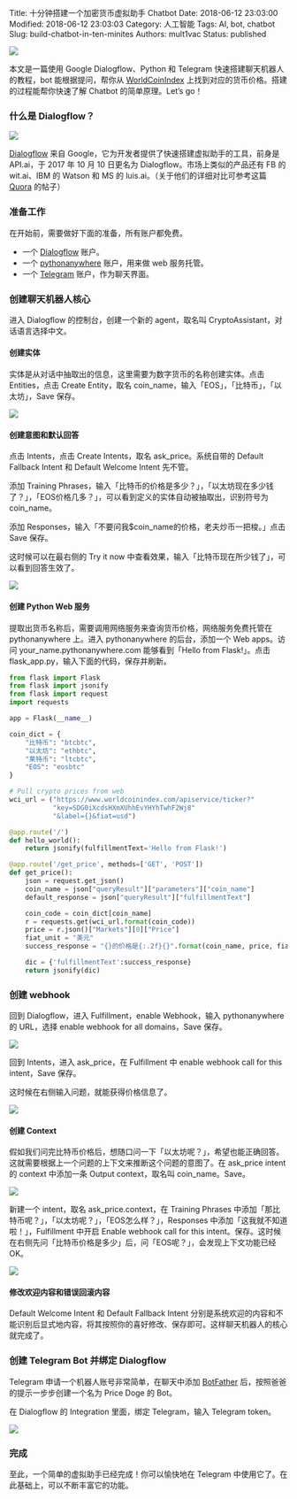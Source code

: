 Title: 十分钟搭建一个加密货币虚拟助手 Chatbot
Date: 2018-06-12 23:03:00
Modified: 2018-06-12 23:03:03
Category: 人工智能
Tags: AI, bot, chatbot
Slug: build-chatbot-in-ten-minites
Authors: mult1vac
Status: published

![]({filename}/images/2/os.jpg)

本文是一篇使用 Google Dialogflow、Python 和 Telegram 快速搭建聊天机器人的教程，bot 能根据提问，帮你从 [WorldCoinIndex](https://www.worldcoinindex.com/) 上找到对应的货币价格。搭建的过程能帮你快速了解 Chatbot 的简单原理。Let’s go！

### 什么是 Dialogflow？

![]({filename}/images/2/dialog-flow.png)

[Dialogflow](https://dialogflow.com/) 来自 Google，它为开发者提供了快速搭建虚拟助手的工具，前身是 API.ai，于 2017 年 10 月 10 日更名为 Dialogflow。市场上类似的产品还有 FB 的 wit.ai、IBM 的 Watson 和 MS 的 luis.ai。（关于他们的详细对比可参考这篇 [Quora](http://qr.ae/TUprvT) 的帖子）

### 准备工作

在开始前，需要做好下面的准备，所有账户都免费。

* 一个 [Dialogflow](https://dialogflow.com/) 账户。
* 一个 [pythonanywhere](www.pythonanywhere.com) 账户，用来做 web 服务托管。
* 一个 [Telegram](http://telegram.me/) 账户，作为聊天界面。

### 创建聊天机器人核心

进入 Dialogflow 的控制台，创建一个新的 agent，取名叫 CryptoAssistant，对话语言选择中文。

#### 创建实体

实体是从对话中抽取出的信息，这里需要为数字货币的名称创建实体。点击 Entities，点击 Create Entity，取名 coin_name，输入「EOS」，「比特币」，「以太坊」，Save 保存。

![]({filename}/images/2/entity.png)

#### 创建意图和默认回答

点击 Intents，点击 Create Intents，取名 ask_price。系统自带的 Default Fallback Intent 和 Default Welcome Intent 先不管。

添加 Training Phrases，输入「比特币的价格是多少？」，「以太坊现在多少钱了？」，「EOS价格几多？」，可以看到定义的实体自动被抽取出，识别符号为 coin_name。

添加 Responses，输入「不要问我$coin_name的价格，老夫炒币一把梭。」点击 Save 保存。

这时候可以在最右侧的 Try it now 中查看效果，输入「比特币现在所少钱了」，可以看到回答生效了。

![]({filename}/images/2/intents.png)

#### 创建 Python Web 服务

提取出货币名称后，需要调用网络服务来查询货币价格，网络服务免费托管在 pythonanywhere 上。进入 pythonanywhere 的后台，添加一个 Web apps。访问 your_name.pythonanywhere.com 能够看到「Hello from Flask!」。点击 flask_app.py，输入下面的代码，保存并刷新。

```python
from flask import Flask
from flask import jsonify
from flask import request
import requests

app = Flask(__name__)

coin_dict = {
	"比特币": "btcbtc",
	"以太坊": "ethbtc",
	"莱特币": "ltcbtc",
	"EOS": "eosbtc"
}

# Pull crypto prices from web
wci_url = ("https://www.worldcoinindex.com/apiservice/ticker?"
           "key=SDG0iXcdsHXmXUhhEvYHYhTwhF2Wj8"
           "&label={}&fiat=usd")

@app.route('/')
def hello_world():
    return jsonify(fulfillmentText='Hello from Flask!')

@app.route('/get_price', methods=['GET', 'POST'])
def get_price():
    json = request.get_json()
    coin_name = json["queryResult"]["parameters"]["coin_name"]
    default_response = json["queryResult"]["fulfillmentText"]

    coin_code = coin_dict[coin_name]
    r = requests.get(wci_url.format(coin_code))
    price = r.json()["Markets"][0]["Price"]
    fiat_unit = "美元"
    success_response = "{}的价格是{:.2f}{}".format(coin_name, price, fiat_unit)

    dic = {'fulfillmentText':success_response}
    return jsonify(dic)
```


### 创建 webhook

回到 Dialogflow，进入 Fulfillment，enable Webhook，输入 pythonanywhere 的 URL，选择 enable webhook for all domains，Save 保存。

![]({filename}/images/2/fulfillment.png)

回到 Intents，进入 ask_price，在 Fulfillment 中 enable webhook call for this intent，Save 保存。

这时候在右侧输入问题，就能获得价格信息了。

![]({filename}/images/2/price_no_context.png)

#### 创建 Context

假如我们问完比特币价格后，想随口问一下「以太坊呢？」，希望也能正确回答。这就需要根据上一个问题的上下文来推断这个问题的意图了。在 ask_price intent 的 context 中添加一条 Output context，取名叫 coin_name。Save。

![]({filename}/images/2/context1.png)

新建一个 intent，取名 ask_price.context，在 Training Phrases 中添加「那比特币呢？」，「以太坊呢？」，「EOS怎么样？」，Responses 中添加「这我就不知道啦！」，Fulfillment 中开启 Enable webhook call for this intent。保存。这时候在右侧先问「比特币价格是多少」后，问「EOS呢？」，会发现上下文功能已经 OK。

![]({filename}/images/2/context2.png)

#### 修改欢迎内容和错误回滚内容

Default Welcome Intent 和 Default Fallback Intent 分别是系统欢迎的内容和不能识别后显式地内容，将其按照你的喜好修改、保存即可。这样聊天机器人的核心就完成了。

### 创建 Telegram Bot 并绑定 Dialogflow

Telegram 申请一个机器人账号非常简单，在聊天中添加 [BotFather](https://telegram.me/botfather) 后，按照爸爸的提示一步步创建一个名为 Price Doge 的 Bot。

在 Dialogflow 的 Integration 里面，绑定 Telegram，输入 Telegram token。

![]({filename}/images/2/chat.png)

### 完成

至此，一个简单的虚拟助手已经完成！你可以愉快地在 Telegram 中使用它了。在此基础上，可以不断丰富它的功能。